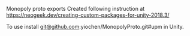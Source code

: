 Monopoly proto exports
Created following instruction at
https://neogeek.dev/creating-custom-packages-for-unity-2018.3/

To use install git@github.com:yiochen/MonopolyProto.git#upm in Unity.
